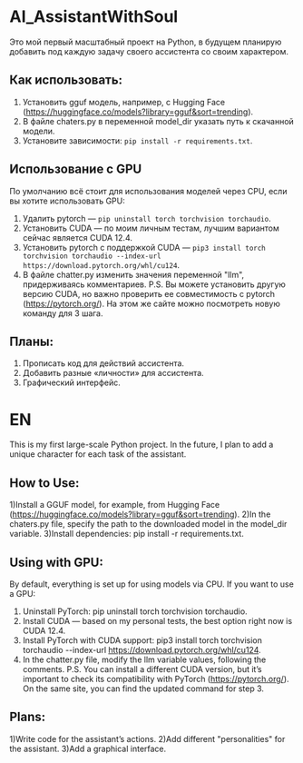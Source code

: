 # AI_AssistantWithSoul

Это мой первый масштабный проект на Python, в будущем планирую добавить под каждую задачу своего ассистента со своим характером. 

## Как использовать:
1) Установить gguf модель, например, с Hugging Face (https://huggingface.co/models?library=gguf&sort=trending).
2) В файле chaters.py в переменной model_dir указать путь к скачанной модели.
3) Установите зависимости: `pip install -r requirements.txt`.

## Использование с GPU
По умолчанию всё стоит для использования моделей через CPU, если вы хотите использовать GPU:
1) Удалить pytorch — `pip uninstall torch torchvision torchaudio`.
2) Установить CUDA — по моим личным тестам, лучшим вариантом сейчас является CUDA 12.4.
3) Установить pytorch с поддержкой CUDA — `pip3 install torch torchvision torchaudio --index-url https://download.pytorch.org/whl/cu124`.
4) В файле chatter.py изменить значения переменной "llm", придерживаясь комментариев.
P.S. Вы можете установить другую версию CUDA, но важно проверить ее совместимость с pytorch (https://pytorch.org/). На этом же сайте можно посмотреть новую команду для 3 шага.

## Планы:
1) Прописать код для действий ассистента.
2) Добавить разные «личности» для ассистента.
3) Графический интерфейс. 


# EN
This is my first large-scale Python project. In the future, I plan to add a unique character for each task of the assistant.

## How to Use:
1)Install a GGUF model, for example, from Hugging Face (https://huggingface.co/models?library=gguf&sort=trending).
2)In the chaters.py file, specify the path to the downloaded model in the model_dir variable.
3)Install dependencies: pip install -r requirements.txt.

## Using with GPU:
By default, everything is set up for using models via CPU. If you want to use a GPU:

1) Uninstall PyTorch: pip uninstall torch torchvision torchaudio.
2) Install CUDA — based on my personal tests, the best option right now is CUDA 12.4.
3) Install PyTorch with CUDA support: pip3 install torch torchvision torchaudio --index-url https://download.pytorch.org/whl/cu124.
4) In the chatter.py file, modify the llm variable values, following the comments.
P.S. You can install a different CUDA version, but it’s important to check its compatibility with PyTorch (https://pytorch.org/). On the same site, you can find the updated command for step 3.

## Plans:
1)Write code for the assistant’s actions.
2)Add different "personalities" for the assistant.
3)Add a graphical interface.
